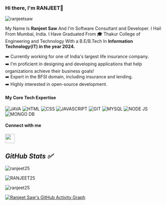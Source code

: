 ### Hi there, I'm RANJEET👋


<p align="left"> <img src="https://komarev.com/ghpvc/?username=ranjeet25&label=Profile%20views&color=0e75b6&style=flat" alt="ranjeetsaw" /> </p>

My Name Is **Ranjeet Saw** And I'm Software Consultant and Developer. I Hail From Mumbai, India. I Have Graduated From 🎓 Thakur College of Engineering and Technology With a B.E/B.Tech In **Information Technology(IT) in the year 2024.**   

<!-- INTRODUCTION  -->
➡️ Currently working for one of India's largest life insurance company.  
➡️ I'm proficient in designing and developing applications that help organizations achieve their business goals!  
➡️ Expert in the BFSI domain, including insurance and lending.  
➡️ Highly interested in open-source development.

<!-- INTRODUCTION  ends -->

<!-- CORE TECH  -->
<h4>My Core Tech Expertise </h4>  

![JAVA](https://img.icons8.com/color/48/000000/java-coffee-cup-logo.png "JAVA")
![HTML](https://img.icons8.com/color/48/000000/html-5.png "HTML") 
![CSS](https://img.icons8.com/color/48/000000/css3.png "CSS") 
![JAVASCRIPT](https://img.icons8.com/color/48/000000/javascript.png "JAVASCRIPT") 
![GIT](https://img.icons8.com/color/48/000000/git.png "GIT") 
![MYSQL](https://img.icons8.com/color/48/000000/mysql-logo.png "MYSQL") 
![NODE JS](https://img.icons8.com/color/48/000000/nodejs.png "NODE JS") 
![MONGO DB](https://img.icons8.com/color/48/000000/mongodb.png "MONGO DB") 
<!-- CORE TECH  ends -->


<!-- Connect with me  -->
<h4 align="left">Connect with me </h4> <a href='https://www.linkedin.com/in/ranjeet-saw-4834a21b0/'><img width='30px'  height='30px' src='https://encrypted-tbn0.gstatic.com/images?q=tbn:ANd9GcTO9lOYvVYtruNLntp5K61JoX4mACQZ0BmTqQ&s'></img> </a>
<p align="left">

<!-- Social icons ENDS  -->


<i><b><h2> GitHub Stats ✅</b></i></h2>
<!-- GITHUB STATS 01  -->
<img src="https://github-readme-stats.vercel.app/api?username=ranjeet25&include_all_commits=true&count_private=true&show_icons=true&line_height=20&title_color=7A7ADB&icon_color=2234AE&text_color=D3D3D3&bg_color=0,000000,130F40" alt="ranjeet25" />

 <!-- GITHUB STATS 02  -->
 
<img src="https://github-readme-stats.vercel.app/api/top-langs?username=ranjeet25&show_icons=true&locale=en&layout=compact&title_color=7A7ADB&icon_color=2234AE&text_color=D3D3D3&bg_color=0,000000,130F40" alt="RANJEET25" /></td>

<!-- GITHUB STATS 03  -->
<div align="left">
<p><img align="center" src="https://github-readme-streak-stats.herokuapp.com/?user=ranjeet25&theme=dark" alt="ranjeet25" /></p>
  </div>

<!-- GITHUB STATS 04  -->
[![Ranjeet Saw's GitHub Activity Graph](https://activity-graph.herokuapp.com/graph?username=ranjeet25&theme=xcode)](https://https://github.com/ranjeet25)

